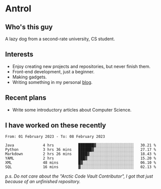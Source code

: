 # Antrol

## Who's this guy

A lazy dog from a second-rate university, CS student.

## Interests

* Enjoy creating new projects and repositories, but never finish them.
* Front-end development, just a beginner.
* Making gadgets.
* Writing something in my personal [blog](https://blog.antrol.xyz/).

## Recent plans

* Write some introductory articles about Computer Science.

<!--
* Try to develop a website for [Anime4KCPP](https://github.com/TianZerL/Anime4KCPP).
* Develop a Markdown renderer which user can customize its css, of course it is GUI-based.~~(If I could finish  it before getting bored)~~
* Work with my [teammates](https://github.com/SWJTU-Lazy-Dogs).
* Find something interests me, as a hobby after finishing my ~~boring~~ homework.
-->

## I have worked on these recently

<!--START_SECTION:waka-->

```text
From: 01 February 2023 - To: 08 February 2023

Java             4 hrs           ███████▓░░░░░░░░░░░░░░░░░   30.21 %
Python           3 hrs 36 mins   ██████▓░░░░░░░░░░░░░░░░░░   27.17 %
Markdown         2 hrs 26 mins   ████▓░░░░░░░░░░░░░░░░░░░░   18.43 %
YAML             2 hrs           ███▓░░░░░░░░░░░░░░░░░░░░░   15.20 %
XML              48 mins         █▓░░░░░░░░░░░░░░░░░░░░░░░   06.10 %
SQL              16 mins         ▓░░░░░░░░░░░░░░░░░░░░░░░░   02.13 %
```

<!--END_SECTION:waka-->

*p.s.  Do not care about the "Arctic Code Vault Contributor", I got that just because of an unfinished repository.*

<!--
**qzmlgfj/qzmlgfj** is a ✨ _special_ ✨ repository because its `README.md` (this file) appears on your GitHub profile.

Here are some ideas to get you started:

- 🔭 I’m currently working on ...
- 🌱 I’m currently learning ...
- 👯 I’m looking to collaborate on ...
- 🤔 I’m looking for help with ...
- 💬 Ask me about ...
- 📫 How to reach me: ...
- 😄 Pronouns: ...
- ⚡ Fun fact: ...
-->

